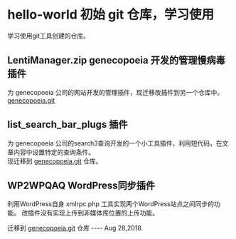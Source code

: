 # hello-world 初始 git 仓库，学习使用 #
学习使用git工具创建的仓库。

## LentiManager.zip genecopoeia 开发的管理慢病毒插件 ##
为 genecopoeia 公司的网站开发的管理插件，现迁移改插件到另一个仓库中。 [genecopoeia.git](https://github.com/huimingdeng/genecopoeia)

## list_search_bar_plugs 插件 ##
为 genecopoeia 公司的search3查询开发的一个小工具插件，利用短代码，在文章内容中设置特定的查询条件。<br>
现迁移到 [genecopoeia.git](http://https://github.com/huimingdeng/genecopoeia) 仓库。

## WP2WPQAQ WordPress同步插件 ##
利用WordPress自身 xmlrpc.php 工具实现两个WordPress站点之间同步的功能。 改插件没有实现上传到非媒体库位置的上传功能。

迁移到 [genecopoeia.git](https://github.com/huimingdeng/genecopoeia) 仓库 ---- Aug 28,2018.